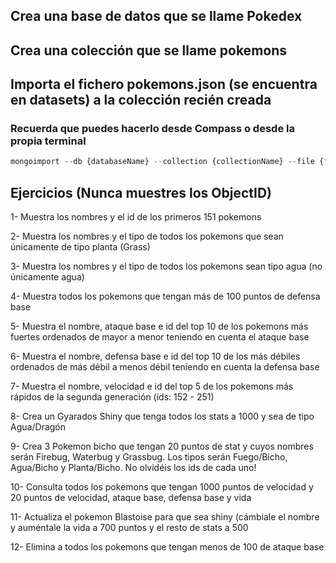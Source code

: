 ## Crea una base de datos que se llame Pokedex
## Crea una colección que se llame pokemons
## Importa el fichero pokemons.json (se encuentra en datasets) a la colección recién creada

### Recuerda que puedes hacerlo desde Compass o desde la propia terminal

```js
mongoimport --db {databaseName} --collection {collectionName} --file {fileName}.json
```

## Ejercicios (Nunca muestres los ObjectID)

1- Muestra los nombres y el id de los primeros 151 pokemons

2- Muestra los nombres y el tipo de todos los pokemons que sean únicamente de tipo planta (Grass)

3- Muestra los nombres y el tipo de todos los pokemons sean tipo agua (no únicamente agua)

4- Muestra todos los pokemons que tengan más de 100 puntos de defensa base

5- Muestra el nombre, ataque base e id del top 10 de los pokemons más fuertes ordenados de mayor a menor teniendo en cuenta el ataque base

6- Muestra el nombre, defensa base e id del top 10 de los más débiles ordenados de más débil a menos débil teniendo en cuenta la defensa base

7- Muestra el nombre, velocidad e id del top 5 de los pokemons más rápidos de la segunda generación (ids: 152 - 251)

8- Crea un Gyarados Shiny que tenga todos los stats a 1000 y sea de tipo Agua/Dragón

9- Crea 3 Pokemon bicho que tengan 20 puntos de stat y cuyos nombres serán Firebug, Waterbug y Grassbug. Los tipos serán Fuego/Bicho, Agua/Bicho y Planta/Bicho. No olvidéis los ids de cada uno!

10- Consulta todos los pokemons que tengan 1000 puntos de velocidad y 20 puntos de velocidad, ataque base, defensa base y vida

11- Actualiza el pokemon Blastoise para que sea shiny (cámbiale el nombre y auméntale la vida a 700 puntos y el resto de stats a 500

12- Elimina a todos los pokemons que tengan menos de 100 de ataque base